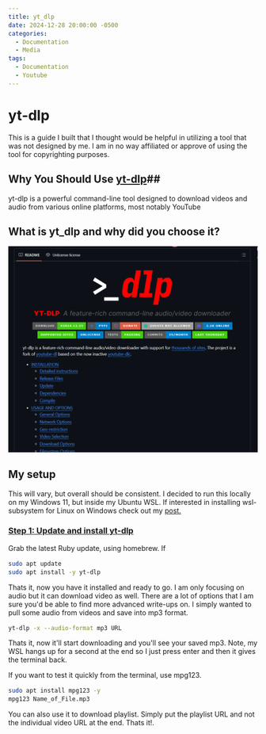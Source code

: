 ```yaml
---
title: yt_dlp
date: 2024-12-28 20:00:00 -0500
categories:
  - Documentation
  - Media
tags:
  - Documentation
  - Youtube
---
```


# **yt-dlp**

This is a guide I built that I thought would be helpful in utilizing a tool that was not designed by me. I am in no way affiliated or approve of using the tool for copyrighting purposes. 

## Why You Should Use <u>yt-dlp</u>##
yt-dlp is a powerful command-line tool designed to download videos and audio from various online platforms, most notably YouTube

## What is yt_dlp and why did you choose it?
![yt_dlp github](../assets/images/yt_dlb.png)


## My setup
This will vary, but overall should be consistent. I decided to run this locally on my Windows 11, but inside my Ubuntu WSL. If interested in installing wsl-subsystem for Linux on Windows check out my [post.](https://crtcards1.github.io)

### <u>Step 1: Update and install <b>yt-dlp</b></u>
Grab the latest Ruby update, using homebrew. If 

```bash
sudo apt update
sudo apt install -y yt-dlp
```

Thats it, now you have it installed and ready to go. I am only focusing on audio but it can download video as well. There are a lot of options that I am sure you'd be able to find more advanced write-ups on. I simply wanted to pull some audio from videos and save into mp3 format. 

```bash
yt-dlp -x --audio-format mp3 URL
```

Thats it, now it'll start downloading and you'll see your saved mp3. Note, my WSL hangs up for a second at the end so I just press enter and then it gives the terminal back.

If you want to test it quickly from the terminal, use mpg123.

```bash
sudo apt install mpg123 -y
mpg123 Name_of_File.mp3
```

You can also use it to download playlist. Simply put the playlist URL and not the individual video URL at the end. Thats it!.

